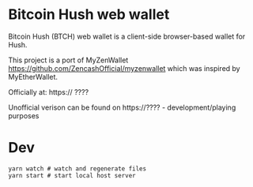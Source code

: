 # Bitcoin Hush web wallet

Bitcoin Hush (BTCH) web wallet is a client-side browser-based wallet for Hush.

This project is a port of MyZenWallet https://github.com/ZencashOfficial/myzenwallet which was inspired by MyEtherWallet.

Officially at: https:// ????


Unofficial verison can be found on https://???? - development/playing purposes

# Dev
```shell
yarn watch # watch and regenerate files
yarn start # start local host server
```
